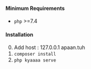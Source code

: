 #### Minimum Requirements
* `php` >=7.4	
#### Installation 
0. Add host : 127.0.0.1 apaan.tuh
1. `composer install`
2. `php kyaaaa serve`
